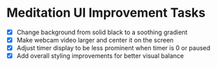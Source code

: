 # Meditation UI Improvement Tasks

- [x] Change background from solid black to a soothing gradient
- [x] Make webcam video larger and center it on the screen
- [x] Adjust timer display to be less prominent when timer is 0 or paused
- [x] Add overall styling improvements for better visual balance

